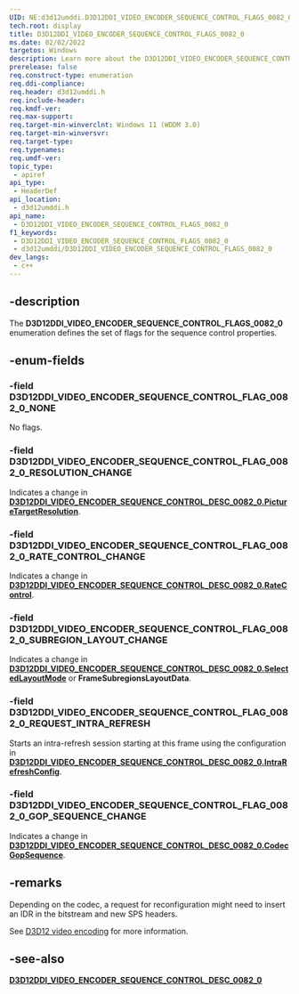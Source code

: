 ```yaml
---
UID: NE:d3d12umddi.D3D12DDI_VIDEO_ENCODER_SEQUENCE_CONTROL_FLAGS_0082_0
tech.root: display
title: D3D12DDI_VIDEO_ENCODER_SEQUENCE_CONTROL_FLAGS_0082_0
ms.date: 02/02/2022
targetos: Windows
description: Learn more about the D3D12DDI_VIDEO_ENCODER_SEQUENCE_CONTROL_FLAGS_0082_0 enumeration.
prerelease: false
req.construct-type: enumeration
req.ddi-compliance: 
req.header: d3d12umddi.h
req.include-header: 
req.kmdf-ver: 
req.max-support: 
req.target-min-winverclnt: Windows 11 (WDDM 3.0)
req.target-min-winversvr: 
req.target-type: 
req.typenames: 
req.umdf-ver: 
topic_type:
 - apiref
api_type:
 - HeaderDef
api_location:
 - d3d12umddi.h
api_name:
 - D3D12DDI_VIDEO_ENCODER_SEQUENCE_CONTROL_FLAGS_0082_0
f1_keywords:
 - D3D12DDI_VIDEO_ENCODER_SEQUENCE_CONTROL_FLAGS_0082_0
 - d3d12umddi/D3D12DDI_VIDEO_ENCODER_SEQUENCE_CONTROL_FLAGS_0082_0
dev_langs:
 - c++
---
```


## -description

The **D3D12DDI_VIDEO_ENCODER_SEQUENCE_CONTROL_FLAGS_0082_0** enumeration defines the set of flags for the sequence control properties.

## -enum-fields

### -field D3D12DDI_VIDEO_ENCODER_SEQUENCE_CONTROL_FLAG_0082_0_NONE

No flags.

### -field D3D12DDI_VIDEO_ENCODER_SEQUENCE_CONTROL_FLAG_0082_0_RESOLUTION_CHANGE

Indicates a change in [**D3D12DDI_VIDEO_ENCODER_SEQUENCE_CONTROL_DESC_0082_0.PictureTargetResolution**](ns-d3d12umddi-d3d12ddi_video_encoder_sequence_control_desc_0082_0.md).

### -field D3D12DDI_VIDEO_ENCODER_SEQUENCE_CONTROL_FLAG_0082_0_RATE_CONTROL_CHANGE

Indicates a change in [**D3D12DDI_VIDEO_ENCODER_SEQUENCE_CONTROL_DESC_0082_0.RateControl**](ns-d3d12umddi-d3d12ddi_video_encoder_sequence_control_desc_0082_0.md).

### -field D3D12DDI_VIDEO_ENCODER_SEQUENCE_CONTROL_FLAG_0082_0_SUBREGION_LAYOUT_CHANGE

Indicates a change in [**D3D12DDI_VIDEO_ENCODER_SEQUENCE_CONTROL_DESC_0082_0.SelectedLayoutMode**](ns-d3d12umddi-d3d12ddi_video_encoder_sequence_control_desc_0082_0.md) or **FrameSubregionsLayoutData**.

### -field D3D12DDI_VIDEO_ENCODER_SEQUENCE_CONTROL_FLAG_0082_0_REQUEST_INTRA_REFRESH

Starts an intra-refresh session starting at this frame using the configuration in  [**D3D12DDI_VIDEO_ENCODER_SEQUENCE_CONTROL_DESC_0082_0.IntraRefreshConfig**](ns-d3d12umddi-d3d12ddi_video_encoder_sequence_control_desc_0082_0.md).

### -field D3D12DDI_VIDEO_ENCODER_SEQUENCE_CONTROL_FLAG_0082_0_GOP_SEQUENCE_CHANGE

Indicates a change in [**D3D12DDI_VIDEO_ENCODER_SEQUENCE_CONTROL_DESC_0082_0.CodecGopSequence**](ns-d3d12umddi-d3d12ddi_video_encoder_sequence_control_desc_0082_0.md).

## -remarks

Depending on the codec, a request for reconfiguration might need to insert an IDR in the bitstream and new SPS headers.

See [D3D12 video encoding](/windows-hardware/drivers/display/video-encoding-d3d12.md) for more information.

## -see-also

[**D3D12DDI_VIDEO_ENCODER_SEQUENCE_CONTROL_DESC_0082_0**](ns-d3d12umddi-d3d12ddi_video_encoder_sequence_control_desc_0082_0.md)
